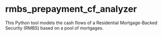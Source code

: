 # rmbs_prepayment_cf_analyzer
This Python tool models the cash flows of a Residential Mortgage-Backed Security (RMBS) based on a pool of mortgages.
